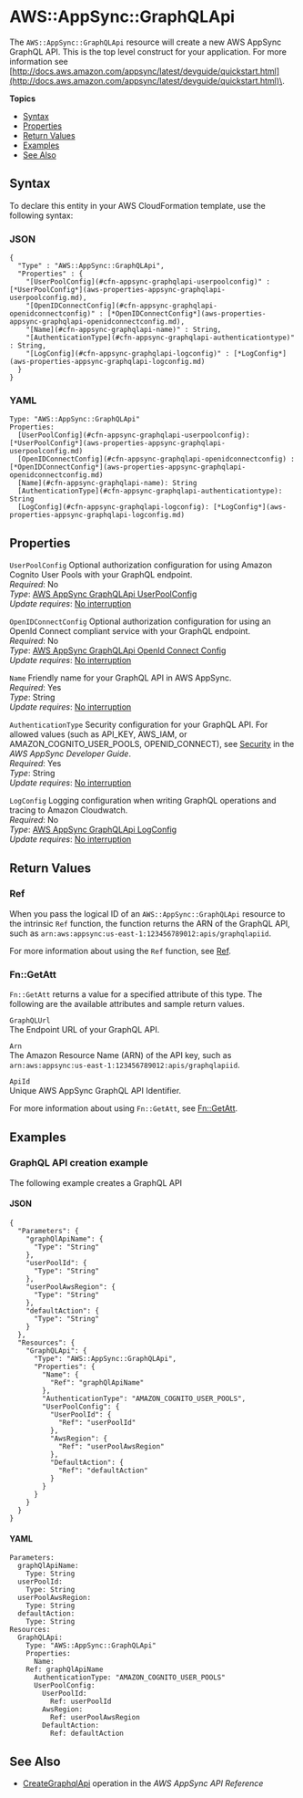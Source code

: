 # AWS::AppSync::GraphQLApi<a name="aws-resource-appsync-graphqlapi"></a>

The `AWS::AppSync::GraphQLApi` resource will create a new AWS AppSync GraphQL API\. This is the top level construct for your application\. For more information see [http://docs.aws.amazon.com/appsync/latest/devguide/quickstart.html](http://docs.aws.amazon.com/appsync/latest/devguide/quickstart.html)\. 

**Topics**
+ [Syntax](#aws-resource-appsync-graphqlapi-syntax)
+ [Properties](#aws-resource-appsync-graphqlapi-properties)
+ [Return Values](#aws-resource-appsync-graphqlapi-returnvalues)
+ [Examples](#aws-resource-appsync-graphqlapi-examples)
+ [See Also](#aws-resource-appsync-graphqlapi-seealso)

## Syntax<a name="aws-resource-appsync-graphqlapi-syntax"></a>

To declare this entity in your AWS CloudFormation template, use the following syntax:

### JSON<a name="aws-resource-appsync-graphqlapi-syntax.json"></a>

```
{
  "Type" : "AWS::AppSync::GraphQLApi",
  "Properties" : {
    "[UserPoolConfig](#cfn-appsync-graphqlapi-userpoolconfig)" : [*UserPoolConfig*](aws-properties-appsync-graphqlapi-userpoolconfig.md),
    "[OpenIDConnectConfig](#cfn-appsync-graphqlapi-openidconnectconfig)" : [*OpenIDConnectConfig*](aws-properties-appsync-graphqlapi-openidconnectconfig.md),
    "[Name](#cfn-appsync-graphqlapi-name)" : String,
    "[AuthenticationType](#cfn-appsync-graphqlapi-authenticationtype)" : String,
    "[LogConfig](#cfn-appsync-graphqlapi-logconfig)" : [*LogConfig*](aws-properties-appsync-graphqlapi-logconfig.md)
  }
}
```

### YAML<a name="aws-resource-appsync-graphqlapi-syntax.yaml"></a>

```
Type: "AWS::AppSync::GraphQLApi"
Properties:
  [UserPoolConfig](#cfn-appsync-graphqlapi-userpoolconfig): [*UserPoolConfig*](aws-properties-appsync-graphqlapi-userpoolconfig.md)
  [OpenIDConnectConfig](#cfn-appsync-graphqlapi-openidconnectconfig) : [*OpenIDConnectConfig*](aws-properties-appsync-graphqlapi-openidconnectconfig.md)
  [Name](#cfn-appsync-graphqlapi-name): String
  [AuthenticationType](#cfn-appsync-graphqlapi-authenticationtype): String
  [LogConfig](#cfn-appsync-graphqlapi-logconfig): [*LogConfig*](aws-properties-appsync-graphqlapi-logconfig.md)
```

## Properties<a name="aws-resource-appsync-graphqlapi-properties"></a>

`UserPoolConfig`  <a name="cfn-appsync-graphqlapi-userpoolconfig"></a>
Optional authorization configuration for using Amazon Cognito User Pools with your GraphQL endpoint\.  
 *Required*: No  
 *Type*: [AWS AppSync GraphQLApi UserPoolConfig](aws-properties-appsync-graphqlapi-userpoolconfig.md)  
 *Update requires*: [No interruption](using-cfn-updating-stacks-update-behaviors.md#update-no-interrupt) 

`OpenIDConnectConfig`  <a name="cfn-appsync-graphqlapi-openidconnectconfig"></a>
Optional authorization configuration for using an OpenId Connect compliant service with your GraphQL endpoint\.  
 *Required*: No  
 *Type*: [AWS AppSync GraphQLApi OpenId Connect Config](aws-properties-appsync-graphqlapi-openidconnectconfig.md)  
 *Update requires*: [No interruption](using-cfn-updating-stacks-update-behaviors.md#update-no-interrupt) 

`Name`  <a name="cfn-appsync-graphqlapi-name"></a>
Friendly name for your GraphQL API in AWS AppSync\.  
 *Required*: Yes  
 *Type*: String  
 *Update requires*: [No interruption](using-cfn-updating-stacks-update-behaviors.md#update-no-interrupt) 

`AuthenticationType`  <a name="cfn-appsync-graphqlapi-authenticationtype"></a>
Security configuration for your GraphQL API\. For allowed values \(such as API\_KEY, AWS\_IAM, or AMAZON\_COGNITO\_USER\_POOLS, OPENID\_CONNECT\), see [Security](http://docs.aws.amazon.com/appsync/latest/devguide/security.html) in the *AWS AppSync Developer Guide*\.  
 *Required*: Yes  
 *Type*: String  
 *Update requires*: [No interruption](using-cfn-updating-stacks-update-behaviors.md#update-no-interrupt) 

`LogConfig`  <a name="cfn-appsync-graphqlapi-logconfig"></a>
Logging configuration when writing GraphQL operations and tracing to Amazon Cloudwatch\.  
 *Required*: No  
 *Type*: [AWS AppSync GraphQLApi LogConfig](aws-properties-appsync-graphqlapi-logconfig.md)  
 *Update requires*: [No interruption](using-cfn-updating-stacks-update-behaviors.md#update-no-interrupt) 

## Return Values<a name="aws-resource-appsync-graphqlapi-returnvalues"></a>

### Ref<a name="aws-resource-appsync-graphqlapi-ref"></a>

When you pass the logical ID of an `AWS::AppSync::GraphQLApi` resource to the intrinsic `Ref` function, the function returns the ARN of the GraphQL API, such as `arn:aws:appsync:us-east-1:123456789012:apis/graphqlapiid`\. 

For more information about using the `Ref` function, see [Ref](intrinsic-function-reference-ref.md)\. 

### Fn::GetAtt<a name="aws-resource-appsync-graphqlapi-getatt"></a>

 `Fn::GetAtt` returns a value for a specified attribute of this type\. The following are the available attributes and sample return values\. 

`GraphQLUrl`  
The Endpoint URL of your GraphQL API\. 

`Arn`  
The Amazon Resource Name \(ARN\) of the API key, such as `arn:aws:appsync:us-east-1:123456789012:apis/graphqlapiid`\. 

`ApiId`  
Unique AWS AppSync GraphQL API Identifier\. 

For more information about using `Fn::GetAtt`, see [Fn::GetAtt](intrinsic-function-reference-getatt.md)\. 

## Examples<a name="aws-resource-appsync-graphqlapi-examples"></a>

### GraphQL API creation example<a name="aws-resource-appsync-graphqlapi-example1"></a>

The following example creates a GraphQL API

#### JSON<a name="aws-resource-appsync-graphqlapi-example1.json"></a>

```
{
  "Parameters": {
    "graphQlApiName": {
      "Type": "String"
    },
    "userPoolId": {
      "Type": "String"
    },
    "userPoolAwsRegion": {
      "Type": "String"
    },
    "defaultAction": {
      "Type": "String"
    }
  },
  "Resources": {
    "GraphQLApi": {
      "Type": "AWS::AppSync::GraphQLApi",
      "Properties": {
        "Name": {
          "Ref": "graphQlApiName"
        },
        "AuthenticationType": "AMAZON_COGNITO_USER_POOLS",
        "UserPoolConfig": {
          "UserPoolId": {
            "Ref": "userPoolId"
          },
          "AwsRegion": {
            "Ref": "userPoolAwsRegion"
          },
          "DefaultAction": {
            "Ref": "defaultAction"
          }
        }
      }
    }
  }
}
```

#### YAML<a name="aws-resource-appsync-graphqlapi-example1.yaml"></a>

```
Parameters:
  graphQlApiName:
    Type: String
  userPoolId:
    Type: String
  userPoolAwsRegion:
    Type: String
  defaultAction:
    Type: String
Resources:
  GraphQLApi:
    Type: "AWS::AppSync::GraphQLApi"
    Properties:
      Name:
	Ref: graphQlApiName
      AuthenticationType: "AMAZON_COGNITO_USER_POOLS"
      UserPoolConfig:
        UserPoolId:
          Ref: userPoolId
        AwsRegion:
          Ref: userPoolAwsRegion
        DefaultAction:
          Ref: defaultAction
```

## See Also<a name="aws-resource-appsync-graphqlapi-seealso"></a>
+ [ CreateGraphqlApi](http://docs.aws.amazon.com/appsync/latest/APIReference/API_CreateGraphqlApi.html) operation in the *AWS AppSync API Reference* 

